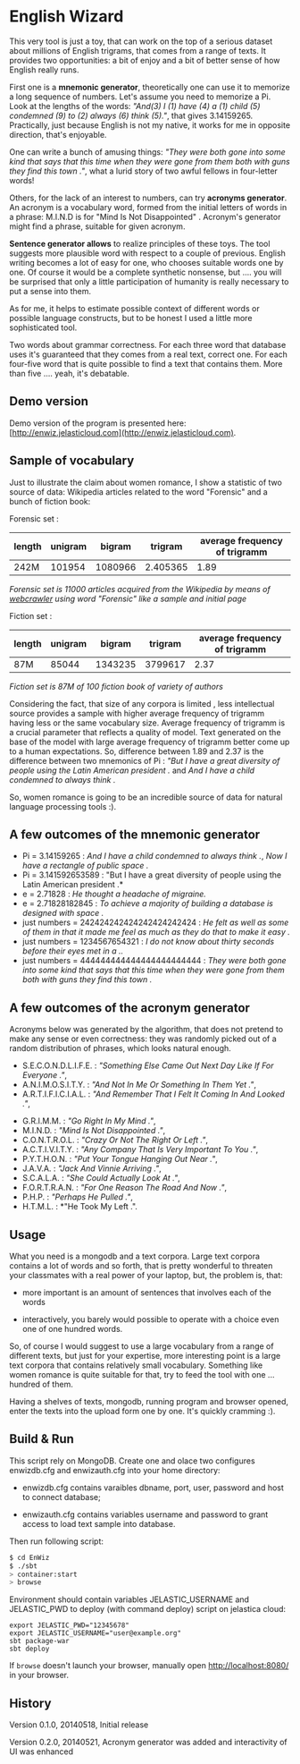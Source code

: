 English Wizard
==================


This very tool is just a toy, that can  work on the top of a serious dataset about millions of English trigrams, that comes from a range of texts. It provides two opportunities: a bit of enjoy and a bit of better sense of how English really runs.

First one is a **mnemonic generator**, theoretically one can use it to memorize a long sequence of numbers. Let's assume you need to memorize a Pi. Look at the lengths of the words: *"And(3) I (1) have (4) a (1) child (5) condemned (9) to (2) always (6) think (5)."*, that gives 3.14159265. Practically, just because English is not my native, it works for me in opposite direction, that's enjoyable.

One can write a bunch of amusing things: *"They were both gone into some kind that says that this time when they were gone from them both with guns they find this town ."*, what a lurid story of two awful fellows in four-letter words!

Others, for the lack of an interest to numbers, can try **acronyms generator**. An acronym is a vocabulary word, formed from the initial letters of words in a phrase: M.I.N.D is for "Mind Is Not Disappointed" . Acronym's generator might find a phrase, suitable for given acronym.

**Sentence generator allows** to realize principles of these toys. The tool suggests more plausible word with respect to a couple of previous. English writing becomes a lot of easy for one, who chooses suitable words one by one. Of course it would be a complete synthetic nonsense, but .... you will be surprised that only a little participation of humanity is really necessary to put a sense into them.

As for me, it helps to estimate possible context of different words or possible language constructs, but to be honest I used a little more sophisticated tool.

Two words about grammar correctness. For each three word that database uses it's guaranteed that they comes from a real text, correct one. For each four-five word that is quite possible to find a text that contains them. More than five .... yeah, it's debatable.

Demo version
---------------
Demo version of the program is presented here: [http://enwiz.jelasticloud.com](http://enwiz.jelasticloud.com).

Sample of vocabulary
---------------------
Just to illustrate the claim about women romance, I show a statistic of two source of data: Wikipedia articles related to the word "Forensic" and a bunch of fiction book:

Forensic set :

| length  | unigram | bigram | trigram  | average frequency of trigramm |
| --------| ------ | ------- | -------- | ----------------------------- |
|  242M   | 101954 | 1080966 | 2.405365 | 1.89                          |

*Forensic set is 11000 articles acquired from the Wikipedia by means of [webcrawler](https://github.com/electricmind/webcrawler) using word "Forensic" like a sample and initial page*

Fiction set :

|  length | unigram | bigram | trigram  | average frequency of trigramm |
| --------| ------ | ------- | -------- | ----------------------------- |
|  87M    | 85044  | 1343235 | 3799617  | 2.37                          |

*Fiction set is 87M of 100 fiction book of variety of authors*

Considering the fact, that size of any corpora is limited  , less intellectual source provides a sample with higher average frequency of trigramm having less or the same vocabulary size. Average frequency of trigramm is a crucial parameter that reflects a quality of model. Text generated on the base of the model with large average frequency of trigramm better come up to a human expectations. So, difference between 1.89 and 2.37 is the difference between two mnemonics of Pi : *"But I have a great diversity of people using the Latin American president .* and *And I have a child condemned to always think .*
 
So, women romance is going to be an incredible source of data for natural language processing tools :).

<!--
|         | unigram | bigram | trigram  | frequency |
| --------| ------ | ------- | -------- | --------- |
| xaa-xae | 33000  |  199000 | 329000   | 1.37      |
| xaf-xaj | 45461  |  324267 | 579255   | 1.482     |
| xak-xao | 54941  |  434926 | 817300   | 1.521     |
| xau-xay | 63841  |  541313 | 1051161  | 1.56      |
| xay-xbc | 70783  |  631158 | 1259202  | 1.646     |
| xbd-xbh | 78613  |  738428 | 1515427  | 1.69      |
| xbi-xbm | 85038  |  825300 | 1728236  | 1.721     |
| xbn-xbr | 85038  |  825300 | 1728236  | 1.76      |
| xbs-xbw | 88164  |  873820 | 1854607  |  1.79     |
| xbx-xcb | 92218  |  929691 | 1993352  | 1.808     |
| xcc-xcg | 97179  | 1003502 | 2193309  | 1.864     | 
| xch-xci | 101954 | 1080966 | 2.405365 | 1.89      |


-->

<!--
The Wikipedia is an atypical case though: for fiction books a vocabulary grown shows different shapes:

|         | unigram | bigram | trigram  | frequency |
| --------| ------ | ------- | -------- | --------- |
|  xaa    | 25228  | 226915  |  485915  | 1.664     |
|  xab    | 33411  | 381919  |  905278  | 1.862     |
|  xac    | 41397  | 516805  | 1282582  | 1.967     |
|  xad    | 51640  | 667635  | 1692993  | 2         |
|  xae    | 58162  | 782039  | 2032108  | 2.053     |
|  xaf    | 64081  | 895827  | 2381007  | 2.111     |
|  xag    | 69331  | 1004366 | 2721126  | 2.157     |
|  xah    | 74191  | 1110674 | 3057782  | 2.221     |
|  xai    | 78598  | 1205567 | 3356044  | 2.280     |
|  xaj    | 80744  / 1260286 / 3538706  / 2.309     / 
|  xaj    | 82847 / 1295670 / 3645601 / 2.320     /
/  xak    | 85044 | 1343235 | 3799617 |"2.3741653435069905) |
|         |        |         |          |           |

(Each individaul sample was about 8M length, 87M in common, frequency is for average frequency of trigram).
-->


A few outcomes of the mnemonic generator
-------------------------------------------

 - Pi = 3.14159265 :	*And I have a child condemned to always think .*, *Now I have a rectangle of public space .*
 - Pi = 3.141592653589	 : "But I have a great diversity of people using the Latin American president .*
 - e = 2.71828 : *He thought a headache of migraine.*
 - e = 2.71828182845 : *To achieve a majority of building a database is designed with space .*
 - just numbers = 242424242424242424242424 : 	*He felt as well as some of them in that it made me feel as much as they do that to make it easy .*
 - just numbers = 1234567654321 :	*I do not know about thirty seconds before their eyes met in a ..*
 - just numbers = 444444444444444444444444 : *They were both gone into some kind that says that this time when they were gone from them both with guns they find this town .*

A few outcomes of the acronym generator
-------------------------------------------
Acronyms below was generated by the algorithm, that does not pretend to make any sense or even correctness: 
they was randomly picked out of a random distribution of phrases,  which looks natural enough.

  - S.E.C.O.N.D.L.I.F.E. : *"Something Else Came Out Next Day Like If For Everyone ."*,
  - A.N.I.M.O.S.I.T.Y.	: *"And Not In Me Or Something In Them Yet ."*,
  - A.R.T.I.F.I.C.I.A.L. : *"And Remember That I Felt It Coming In And Looked ."*,
  <!-- - I.N.T.E.L.L.I.G.E.N.T.	: *"If Not The End Looked Like I Got Em"*, -->
  - G.R.I.M.M.	: *"Go Right In My Mind ."*,
  - M.I.N.D. : *"Mind Is Not Disappointed ."*,
  - C.O.N.T.R.O.L.	: *"Crazy Or Not The Right Or Left ."*,
  - A.C.T.I.V.I.T.Y. : *"Any Company That Is Very Important To You ."*,
  - P.Y.T.H.O.N. : *"Put Your Tongue Hanging Out Near ."*,
  - J.A.V.A. : *"Jack And Vinnie Arriving ."*,
  - S.C.A.L.A.	: *"She Could Actually Look At ."*,
  - F.O.R.T.R.A.N.	: *"For One Reason The Road And Now ."*,
  - P.H.P.	: *"Perhaps He Pulled ."*,
  - H.T.M.L. :	*"He Took My Left .".

Usage
-------------
What you need is a mongodb and a text corpora. Large text corpora contains a lot of words and so forth, that 
is pretty wonderful to threaten your classmates with a real power of your laptop, but, the problem is, that:

 - more important is an amount of sentences that involves each of the words

 - interactively, you barely would possible to operate with a choice even one of one hundred words.

So, of course I would suggest to use a large vocabulary from a range of different texts, but just for your expertise, more interesting point is a large text corpora that contains relatively small vocabulary. Something like women romance is quite suitable for that, try to feed the tool with one ... hundred of them.

Having a shelves of texts, mongodb, running program and browser opened, enter the texts into the upload form one by one. It's quickly cramming :).

Build & Run
-------------------
This script rely on MongoDB. Create one and olace two configures
enwizdb.cfg and enwizauth.cfg into your home directory:

 - enwizdb.cfg contains varaibles dbname, port, user, password and host to connect
   database;

 - enwizauth.cfg contains variables username and password to grant access to load 
   text sample into database.

Then run following script: 

```sh
$ cd EnWiz
$ ./sbt
> container:start
> browse
```

Environment should contain variables JELASTIC_USERNAME and JELASTIC_PWD to deploy (with command deploy) 
script on jelastica cloud:

```
export JELASTIC_PWD="12345678"
export JELASTIC_USERNAME="user@example.org"
sbt package-war
sbt deploy
```

If `browse` doesn't launch your browser, manually open [http://localhost:8080/](http://localhost:8080/) in your browser.

History
---------
Version 0.1.0, 20140518, Initial release

Version 0.2.0, 20140521, Acronym generator was added and interactivity of UI was enhanced

